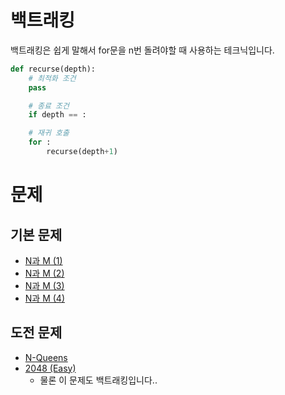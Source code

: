# 백트래킹
백트래킹은 쉽게 말해서 for문을 n번 돌려야할 때 사용하는 테크닉입니다.
```python
def recurse(depth):
    # 최적화 조건
    pass

    # 종료 조건
    if depth == :

    # 재귀 호출
    for :
        recurse(depth+1)
```
# 문제
## 기본 문제
- [N과 M (1)](https://www.acmicpc.net/problem/15649)
- [N과 M (2)](https://www.acmicpc.net/problem/15650)
- [N과 M (3)](https://www.acmicpc.net/problem/15651)
- [N과 M (4)](https://www.acmicpc.net/problem/15652)
## 도전 문제
- [N-Queens](https://www.acmicpc.net/problem/9663)
- [2048 (Easy)](https://www.acmicpc.net/problem/12100)
    - 물론 이 문제도 백트래킹입니다..